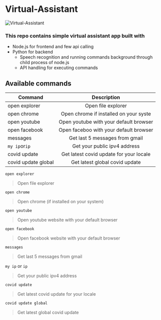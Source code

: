 # Virtual-Assistant
![Virtual-Assistant](https://lh3.googleusercontent.com/uZWelzVD7fkFW5Fsac9YsWy6OFmpeXaawNvqsbPyf7A-geW8f2FEIjR_OhvVasHy1d8KXvbzsq-FLbatv6aqTsLqpIP7EmBbpHB5X99m31B55nLb0q5YvdCaaGv1PHUvZ3650mFiDi4=w2400?source=screenshot.guru)
### This repo contains simple virtual assistant app built with
* Node.js for frontend and few api calling
* Python for backend 
    * Speech recognition and running commands background through child process of node.js
    * API handling for executing commands
    
## Available commands

| Command                   |                     Description                         |
| --------------------------|:-------------------------------------------------------:|
| open explorer             |               Open file explorer                        |
| open chrome               |      Open chrome if installed on your syste             |
| open youtube              |      Open youtube with your default browser             |
| open facebook             |       Open faceboo with your default browser            |
| messages                  |       Get last 5 messages from gmail                    |
| ``my ip``or``ip``         |       Get your public ipv4 address                      |
| covid update              |       Get latest covid update for your locale           |
| covid update global       |       Get latest global covid update                    |

``open explorer``
> Open file explorer

``open chrome``
> Open chrome (if  installed on your system)

``open youtube``
> Open youtube website with your default browser

``open facebook``
> Open facebook website with your default browser

``messages``
> Get last 5 messages from gmail

``my ip`` or ``ip``
> Get your public ipv4 address

``covid update``
> Get latest covid update for your locale

``covid update global``
> Get latest global covid update